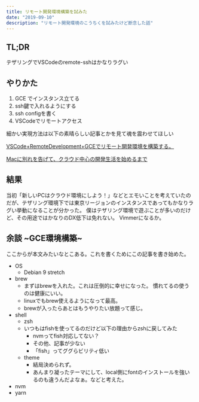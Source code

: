 ```yaml
---
title: リモート開発環境構築を試みた
date: "2019-09-10"
description: "リモート開発環境のこうちくを試みたけど断念した話"
---
```


## TL;DR

テザリングでVSCodeのremote-sshはかなりラグい

## やりかた

1. GCE でインスタンス立てる
1. ssh鍵で入れるようにする
1. ssh configを書く
1. VSCodeでリモートアクセス

細かい実現方法は以下の素晴らしい記事とかを見て魂を震わせてほしい

[VSCode+RemoteDevelopment+GCEでリモート開発環境を構築する。](https://qiita.com/hako1912/items/38b0a469cf86aa945efd)

[Macに別れを告げて、クラウド中心の開発生活を始めるまで](https://qiita.com/cognitom/items/c489991a05f9abac748f)

## 結果

当初「新しいPCはクラウド環境にしよう！」などとエモいことを考えていたのだが、テザリング環境下では東京リージョンのインスタンスであってもかなりラグい挙動になることが分かった。
僕はテザリング環境で遊ぶことが多いのだけど、その用途ではかなりのDX低下は免れない。
Vimmerになるか。

## 余談 ~GCE環境構築~

ここからが本文みたいなとこある。これを書くためにこの記事を書き始めた。

- OS
  - Debian 9 stretch
- brew
  - まずはbrewを入れた。これは圧倒的に幸せになった。
    慣れてるの使うのは健康にいい。
  - linuxでもbrew使えるようになって最高。
  - brewが入ったらあとはもうやりたい放題って感じ。
- shell
  - zsh
  - いつもはfishを使ってるのだけど以下の理由からzshに戻してみた
    - nvmってfish対応してない？
    - その他、記事が少ない
    - 「fish」ってググらビリティ低い
  - theme
    - 結局決められず。
    - あんまり凝ったテーマにして、local側にfontのインストールを強いるのも違うんだよなぁ。などと考えた。
- nvm
- yarn
